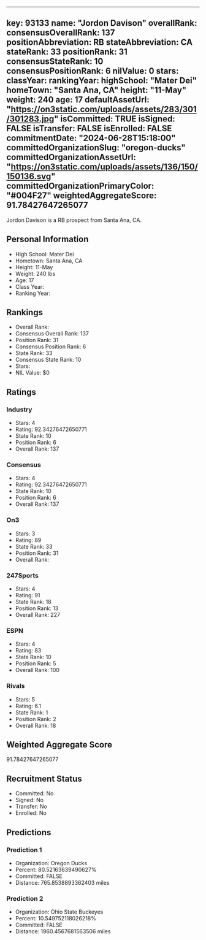 ---
  key: 93133
  name: "Jordon Davison"
  overallRank: 
  consensusOverallRank: 137
  positionAbbreviation: RB
  stateAbbreviation: CA
  stateRank: 33
  positionRank: 31
  consensusStateRank: 10
  consensusPositionRank: 6
  nilValue: 0
  stars: 
  classYear: 
  rankingYear: 
  highSchool: "Mater Dei"
  homeTown: "Santa Ana, CA"
  height: "11-May"
  weight: 240
  age: 17
  defaultAssetUrl: "https://on3static.com/uploads/assets/283/301/301283.jpg"
  isCommitted: TRUE
  isSigned: FALSE
  isTransfer: FALSE
  isEnrolled: FALSE
  commitmentDate: "2024-06-28T15:18:00"
  committedOrganizationSlug: "oregon-ducks"
  committedOrganizationAssetUrl: "https://on3static.com/uploads/assets/136/150/150136.svg"
  committedOrganizationPrimaryColor: "#004F27"
  weightedAggregateScore: 91.78427647265077
  ---
  
  Jordon Davison is a RB prospect from Santa Ana, CA.
  
  ## Personal Information
  - High School: Mater Dei
  - Hometown: Santa Ana, CA
  - Height: 11-May
  - Weight: 240 lbs
  - Age: 17
  - Class Year: 
  - Ranking Year: 
  
  ## Rankings
  - Overall Rank: 
  - Consensus Overall Rank: 137
  - Position Rank: 31
  - Consensus Position Rank: 6
  - State Rank: 33
  - Consensus State Rank: 10
  - Stars: 
  - NIL Value: $0
  
  ## Ratings
  
  ### Industry
  - Stars: 4
  - Rating: 92.34276472650771
  - State Rank: 10
  - Position Rank: 6
  - Overall Rank: 137
  
  ### Consensus
  - Stars: 4
  - Rating: 92.34276472650771
  - State Rank: 10
  - Position Rank: 6
  - Overall Rank: 137
  
  ### On3
  - Stars: 3
  - Rating: 89
  - State Rank: 33
  - Position Rank: 31
  - Overall Rank: 
  
  ### 247Sports
  - Stars: 4
  - Rating: 91
  - State Rank: 18
  - Position Rank: 13
  - Overall Rank: 227
  
  ### ESPN
  - Stars: 4
  - Rating: 83
  - State Rank: 10
  - Position Rank: 5
  - Overall Rank: 100
  
  ### Rivals
  - Stars: 5
  - Rating: 6.1
  - State Rank: 1
  - Position Rank: 2
  - Overall Rank: 18
  
  ## Weighted Aggregate Score
  91.78427647265077
  
  ## Recruitment Status
  - Committed: No
  - Signed: No
  - Transfer: No
  - Enrolled: No
  
  
  
  ## Predictions
  
  ### Prediction 1
  - Organization: Oregon Ducks
  - Percent: 80.52163639490627%
  - Committed: FALSE
  - Distance: 765.8538893362403 miles
  
  ### Prediction 2
  - Organization: Ohio State Buckeyes
  - Percent: 10.549752118026218%
  - Committed: FALSE
  - Distance: 1960.4567681563506 miles
  